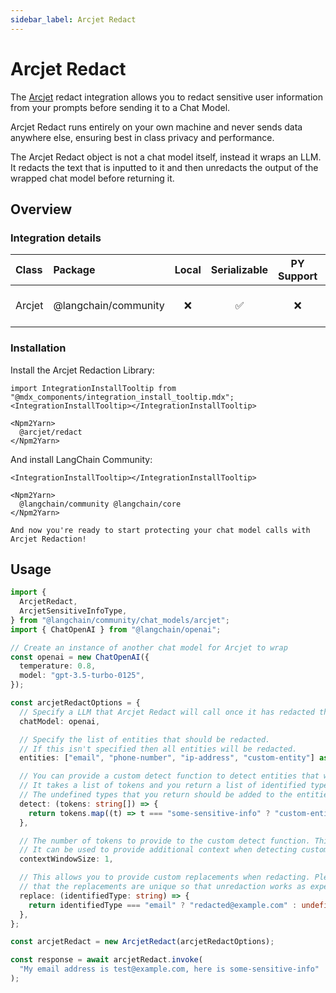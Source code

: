 ```yaml
---
sidebar_label: Arcjet Redact
---
```


# Arcjet Redact

The [Arcjet](https://arcjet.com) redact integration allows you to redact sensitive user information from your prompts before sending it to a Chat Model.

Arcjet Redact runs entirely on your own machine and never sends data anywhere else, ensuring best in class privacy and performance.

The Arcjet Redact object is not a chat model itself, instead it wraps an LLM. It redacts the text that is inputted to it and then unredacts the output of the wrapped chat model before returning it. 



## Overview
### Integration details

| Class | Package | Local | Serializable | PY Support | Package downloads | Package latest |
| :--- | :--- | :---: | :---: |  :---: | :---: | :---: |
| Arcjet | @langchain/community | ❌ | ✅ | ❌ | ![NPM - Downloads](https://img.shields.io/npm/dm/@langchain/community?style=flat-square&label=%20&) | ![NPM - Version](https://img.shields.io/npm/v/@langchain/community?style=flat-square&label=%20&) |

### Installation

Install the Arcjet Redaction Library:

```{=mdx}
import IntegrationInstallTooltip from "@mdx_components/integration_install_tooltip.mdx";
<IntegrationInstallTooltip></IntegrationInstallTooltip>

<Npm2Yarn>
  @arcjet/redact
</Npm2Yarn>

```
And install LangChain Community:


```{=mdx}
<IntegrationInstallTooltip></IntegrationInstallTooltip>

<Npm2Yarn>
  @langchain/community @langchain/core
</Npm2Yarn>

And now you're ready to start protecting your chat model calls with Arcjet Redaction!

```
## Usage


```typescript
import {
  ArcjetRedact,
  ArcjetSensitiveInfoType,
} from "@langchain/community/chat_models/arcjet";
import { ChatOpenAI } from "@langchain/openai";

// Create an instance of another chat model for Arcjet to wrap
const openai = new ChatOpenAI({
  temperature: 0.8,
  model: "gpt-3.5-turbo-0125",
});

const arcjetRedactOptions = {
  // Specify a LLM that Arcjet Redact will call once it has redacted the input.
  chatModel: openai,

  // Specify the list of entities that should be redacted.
  // If this isn't specified then all entities will be redacted.
  entities: ["email", "phone-number", "ip-address", "custom-entity"] as ArcjetSensitiveInfoType[],

  // You can provide a custom detect function to detect entities that we don't support yet.
  // It takes a list of tokens and you return a list of identified types or undefined.
  // The undefined types that you return should be added to the entities list if used.
  detect: (tokens: string[]) => {
    return tokens.map((t) => t === "some-sensitive-info" ? "custom-entity" : undefined)
  },

  // The number of tokens to provide to the custom detect function. This defaults to 1.
  // It can be used to provide additional context when detecting custom entity types.
  contextWindowSize: 1,

  // This allows you to provide custom replacements when redacting. Please ensure
  // that the replacements are unique so that unredaction works as expected.
  replace: (identifiedType: string) => {
    return identifiedType === "email" ? "redacted@example.com" : undefined;
  },
};

const arcjetRedact = new ArcjetRedact(arcjetRedactOptions);

const response = await arcjetRedact.invoke(
  "My email address is test@example.com, here is some-sensitive-info"
);
```
```typescript

```
